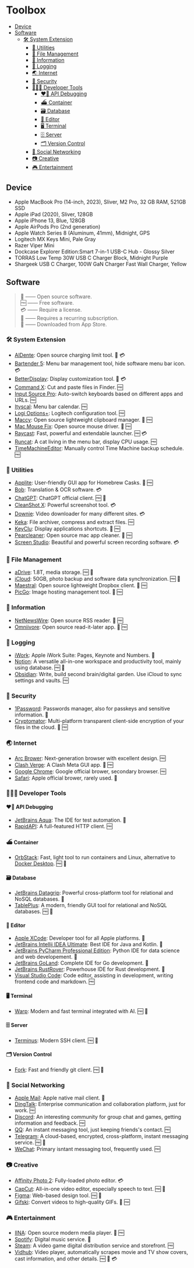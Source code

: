 # Toolbox

- [Device](#device)
- [Software](#software)
  - [🛠 System Extension](#-system-extension)
    - [🧰 Utilities](#-utilities)
    - [📁 File Management](#-file-management)
    - [📮 Information](#-information)
    - [📝 Logging](#-logging)
    - [🌏 Internet](#-internet)
    - [🔐 Security](#-security)
    - [👨🏻‍💻 Developer Tools](#-developer-tools)
      - [❤️‍🔥 API Debugging](#️-api-debugging)
      - [⛴️ Container](#️-container)
      - [🗃️ Database](#️-database)
      - [📝 Editor](#-editor)
      - [🖥️ Terminal](#️-terminal)
      - [🗄️ Server](#️-server)
      - [🗂️ Version Control](#️-version-control)
    - [💬 Social Networking](#-social-networking)
    - [📷 Creative](#-creative)
    - [🎮 Entertainment](#-entertainment)

## Device

- Apple MacBook Pro (14-inch, 2023), Sliver, M2 Pro, 32 GB RAM, 521GB SSD
- Apple iPad (2020), Sliver, 128GB
- Apple iPhone 13, Blue, 128GB
- Apple AirPods Pro (2nd generation)
- Apple Watch Series 8 (Aluminum, 41mm), Midnight, GPS
- Logitech MX Keys Mini, Pale Gray
- Razer Viper Mini
- Dockcase Explorer Edition:Smart 7-in-1 USB-C Hub - Glossy Silver
- TORRAS Low Temp 30W USB C Charger Block, Midnight Purple
- Shargeek USB C Charger, 100W GaN Charger Fast Wall Charger, Yellow

## Software

> 💚 —— Open source software.\
> 🆓 —— Free software.\
> 💳 —— Require a license.\
> 🔁 —— Requires a recurring subscription.\
>  —— Downloaded from App Store.

### 🛠 System Extension

- [AlDente](https://github.com/davidwernhart/AlDente): Open source charging limit tool. 💚 💳
- [Bartender 5](https://www.macbartender.com/): Menu bar management tool, hide software menu bar icon. 💳
- [BetterDisplay](https://github.com/waydabber/BetterDisplay): Display customization tool. 💚 💳
- [Command X](https://sindresorhus.com/command-x): Cut and paste files in Finder. 🆓
- [Input Source Pro](https://inputsource.pro/): Auto-switch keyboards based on different apps and URLs. 🆓
- [Ityscal](https://www.mowglii.com/itsycal/): Menu bar calendar. 🆓
- [Logi Options+](https://www.logitech.com/en-us/software/logi-options-plus.html): Logitech configuration tool. 🆓
- [Maccy](https://github.com/p0deje/Maccy): Open source lightweight clipboard manager. 💚 🆓
- [Mac Mouse Fix](https://github.com/noah-nuebling/mac-mouse-fix): Open source mouse driver. 💚 🆓
- [Raycast](https://www.raycast.com/): Fast, powerful and extendable launcher. 🆓 💳
- [Runcat](https://kyome.io/runcat/index.html?lang=en): A cat living in the menu bar, display CPU usage. 🆓
- [TimeMachineEditor](https://tclementdev.com/timemachineeditor/): Manually control Time Machine backup schedule. 🆓

### 🧰 Utilities

- [Applite](https://github.com/milanvarady/Applite): User-friendly GUI app for Homebrew Casks. 💚 🆓
- [Bob](https://bobtranslate.com/): Translation & OCR software. 💳
- [ChatGPT](https://openai.com/chatgpt/): ChatGPT official client. 🆓 🔁
- [CleanShot X](https://cleanshot.com/): Powerful screenshot tool. 💳
- [Downie](https://software.charliemonroe.net/downie/): Video downloader for many different sites. 💳
- [Keka](https://www.keka.io/en/): File archiver, compress and extract files. 🆓
- [KeyClu](https://github.com/Anze/KeyCluCask): Display applications shortcuts. 💚 🆓
- [Pearcleaner](https://github.com/alienator88/Pearcleaner): Open source mac app cleaner. 💚 🆓
- [Screen Studio](https://www.screen.studio/): Beautiful and powerful screen recording software. 💳

### 📁 File Management

- [aDrive](https://www.alipan.com/): 1.8T, media storage. 🆓 🔁
- [iCloud](https://www.icloud.com/): 50GB, photo backup and software data synchronization. 🆓 🔁
- [Maestral](https://github.com/samschott/maestral): Open source lightweight Dropbox client. 💚 🆓
- [PicGo](https://github.com/Molunerfinn/PicGo): Image hosting management tool. 💚 🆓

### 📮 Information

- [NetNewsWire](https://github.com/Ranchero-Software/NetNewsWire): Open source RSS reader. 💚 🆓
- [Omniivore](https://github.com/omnivore-app/omnivore): Open source read-it-later app. 💚 🆓

### 📝 Logging

- [iWork](https://www.apple.com/iwork/): Apple iWork Suite: Pages, Keynote and Numbers. 
- [Notion](https://www.notion.so/): A versatile all-in-one workspace and productivity tool, mainly using database. 🆓 🔁
- [Obsidian](https://obsidian.md/): Write, build second brain/digital garden. Use iCloud to sync settings and vaults. 🆓

### 🔐 Security

- [1Password](https://1password.com/): Passwords manager, also for passkeys and sensitive information. 🔁
- [Cryptomator](https://github.com/cryptomator/cryptomator): Multi-platform transparent client-side encryption of your files in the cloud. 💚 🆓

### 🌏 Internet

- [Arc Brower](https://arc.net/): Next-generation browser with excellent design. 🆓
- [Clash Verge](https://github.com/clash-verge-rev/clash-verge-rev): A Clash Meta GUI app. 💚 🆓
- [Google Chrome](https://www.google.com/chrome/): Google official brower, secondary browser. 🆓
- [Safari](https://www.apple.com/safari/): Apple official brower, rarely used. 

### 👨🏻‍💻 Developer Tools

#### ❤️‍🔥 API Debugging

- [JetBrains Aqua](https://www.jetbrains.com/aqua/): The IDE for test automation. 🔁
- [RapidAPI](https://paw.cloud/): A full-featured HTTP client. 🆓

#### ⛴️ Container

- [OrbStack](https://orbstack.dev/): Fast, light tool to run containers and Linux, alternative to [Docker Desktop](https://www.docker.com/products/docker-desktop/). 🆓 🔁

#### 🗃️ Database

- [JetBrains Datagrip](https://www.jetbrains.com/datagrip/): Powerful cross-platform tool for relational and NoSQL databases. 🔁
- [TablePlus](https://tableplus.com/): A modern, friendly GUI tool for relational and NoSQL databases. 🆓 🔁

#### 📝 Editor

- [Apple XCode](https://developer.apple.com/xcode/): Developer tool for all  Apple platforms. 
- [JetBrains Intellij IDEA Ultimate](https://www.jetbrains.com/idea/): Best IDE for Java and Kotlin. 🔁
- [JetBrains PyCharm Professional Edition](https://www.jetbrains.com/pycharm/): Python IDE for data science and web developement. 🔁
- [JetBrains GoLand](https://www.jetbrains.com/go/): Complete IDE for Go development. 🔁
- [JetBrains RustRover](https://www.jetbrains.com/rust/): Powerhouse IDE for Rust development. 🔁
- [Visual Studio Code](https://code.visualstudio.com/): Code editor, assisting in development, writing frontend code and markdown. 🆓

#### 🖥️ Terminal

- [Warp](https://www.warp.dev/): Modern and fast terminal integrated with AI. 🆓 🔁

#### 🗄️ Server

- [Terminus](https://termius.com/): Modern SSH client. 🆓 🔁

#### 🗂️ Version Control

- [Fork](https://git-fork.com/): Fast and friendly git client. 🆓 🔁

### 💬 Social Networking

- [Apple Mail](https://www.icloud.com/mail): Apple native mail client. 
- [DingTalk](https://www.dingtalk.com/): Enterprise communication and collaboration platform, just for work. 🆓
- [Discord](https://discord.com/): An interesting community for group chat and games, getting information and feedback. 🆓
- [QQ](https://im.qq.com/): An instant messaging tool, just keeping friends's contact. 🆓
- [Telegram](https://telegram.org/): A cloud-based, encrypted, cross-platform, instant messaging service. 🆓 🔁
- [WeChat](https://www.wechat.com/): Primary isntant messaging tool, frequently used. 🆓

### 📷 Creative

- [Affinity Photo 2](https://affinity.serif.com/en-us/photo/): Fully-loaded photo editor. 💳
- [CapCut](https://www.capcut.com/): All-in-one video editor, especially speech to text. 🆓 🔁
- [Figma](https://www.figma.com/): Web-based design tool. 🆓 🔁
- [Gifski](https://github.com/sindresorhus/Gifski): Convert videos to high-quality GIFs. 💚 🆓

### 🎮 Entertainment

- [IINA](https://iina.io/): Open source modern media player. 💚 🆓
- [Spotify](https://spotify.com/): Digital music service. 🔁
- [Steam](https://steampowered.com/): A video game digital distribution service and storefront. 🆓
- [Vidhub](https://okaapps.com/product/1659622164): Video player, automatically scrapes movie and TV show covers, cast information, and other details. 🆓 🔁 💳
